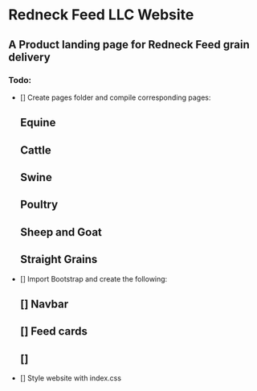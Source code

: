 # Redneck Feed LLC Website

## A Product landing page for Redneck Feed grain delivery

### Todo: 

* [] Create pages folder and compile corresponding pages: 
    ## Equine
    ## Cattle
    ## Swine
    ## Poultry
    ## Sheep and Goat
    ## Straight Grains

* [] Import Bootstrap and create the following:
    ## [] Navbar
    ## [] Feed cards
    ## [] 

* [] Style website with index.css